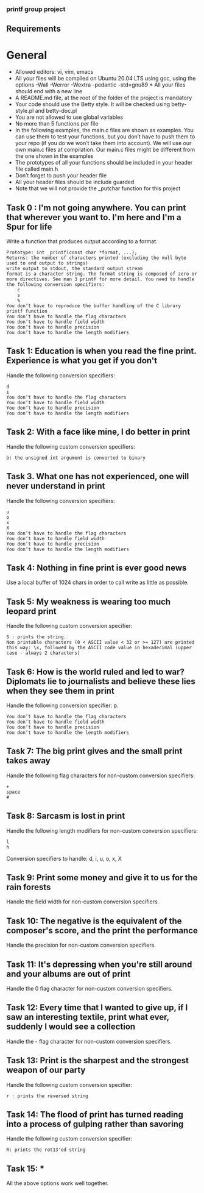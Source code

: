 ### printf group project

## Requirements

# General


  *  Allowed editors: vi, vim, emacs
   * All your files will be compiled on Ubuntu 20.04 LTS using gcc, using the options -Wall -Werror -Wextra -pedantic -std=gnu89
    * All your files should end with a new line
   * A README.md file, at the root of the folder of the project is mandatory
   * Your code should use the Betty style. It will be checked using betty-style.pl and betty-doc.pl
   * You are not allowed to use global variables
   * No more than 5 functions per file
   * In the following examples, the main.c files are shown as examples. You can use them to test your functions, but you don’t have to push them to your repo (if you do we won’t take them into account). We will use our own main.c files at compilation. Our main.c files might be different from the one shown in the examples
   * The prototypes of all your functions should be included in your header file called main.h
   * Don’t forget to push your header file
   * All your header files should be include guarded
   * Note that we will not provide the _putchar function for this project

 
## Task 0 : I'm not going anywhere. You can print that wherever you want to. I'm here and I'm a Spur for life 

Write a function that produces output according to a format.

    Prototype: int _printf(const char *format, ...);
    Returns: the number of characters printed (excluding the null byte used to end output to strings)
    write output to stdout, the standard output stream
    format is a character string. The format string is composed of zero or more directives. See man 3 printf for more detail. You need to handle the following conversion specifiers:
        c
        s
        %
    You don’t have to reproduce the buffer handling of the C library printf function
    You don’t have to handle the flag characters
    You don’t have to handle field width
    You don’t have to handle precision
    You don’t have to handle the length modifiers

## Task 1: Education is when you read the fine print. Experience is what you get if you don't 

Handle the following conversion specifiers:

    d
    i
    You don’t have to handle the flag characters
    You don’t have to handle field width
    You don’t have to handle precision
    You don’t have to handle the length modifiers

## Task 2: With a face like mine, I do better in print 
Handle the following custom conversion specifiers:

    b: the unsigned int argument is converted to binary

## Task 3. What one has not experienced, one will never understand in print 
Handle the following conversion specifiers:

    u
    o
    x
    X
    You don’t have to handle the flag characters
    You don’t have to handle field width
    You don’t have to handle precision
    You don’t have to handle the length modifiers

## Task 4: Nothing in fine print is ever good news 
Use a local buffer of 1024 chars in order to call write as little as possible.

## Task 5: My weakness is wearing too much leopard print 
Handle the following custom conversion specifier:

    S : prints the string.
    Non printable characters (0 < ASCII value < 32 or >= 127) are printed this way: \x, followed by the ASCII code value in hexadecimal (upper case - always 2 characters)

## Task 6:  How is the world ruled and led to war? Diplomats lie to journalists and believe these lies when they see them in print 
Handle the following conversion specifier: p.

    You don’t have to handle the flag characters
    You don’t have to handle field width
    You don’t have to handle precision
    You don’t have to handle the length modifiers

## Task 7: The big print gives and the small print takes away 
Handle the following flag characters for non-custom conversion specifiers:

    +
    space
    #

## Task 8: Sarcasm is lost in print 
Handle the following length modifiers for non-custom conversion specifiers:

    l
    h

Conversion specifiers to handle: d, i, u, o, x, X

## Task 9:  Print some money and give it to us for the rain forests 
Handle the field width for non-custom conversion specifiers.

## Task 10: The negative is the equivalent of the composer's score, and the print the performance 
Handle the precision for non-custom conversion specifiers.

## Task 11:  It's depressing when you're still around and your albums are out of print 
Handle the 0 flag character for non-custom conversion specifiers.

## Task 12: Every time that I wanted to give up, if I saw an interesting textile, print what ever, suddenly I would see a collection
Handle the - flag character for non-custom conversion specifiers.

## Task 13: Print is the sharpest and the strongest weapon of our party 
Handle the following custom conversion specifier:

    r : prints the reversed string

## Task 14: The flood of print has turned reading into a process of gulping rather than savoring 
Handle the following custom conversion specifier:

    R: prints the rot13'ed string

## Task 15: * 
All the above options work well together.
